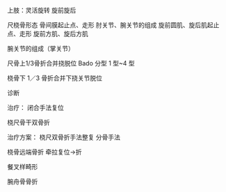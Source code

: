 上肢：灵活旋转
旋前旋后

尺桡骨形态
骨间膜起止点、走形
肘关节、腕关节的组成
旋前圆肌、旋后肌起止点、走形
旋前方肌、旋后方肌

腕关节的组成（掌关节）

尺骨上1/3骨折合并挠脱位
Bado 分型
1 型~4 型

桡骨下 1／3 骨折合并下挠关节脱位

诊断

治疗：
闭合手法复位

桡尺骨干双骨折

治疗方案：
桡尺双骨折手法整复
分骨手法

桡骨远端骨折
牵拉复位→折

餐叉样畸形

腕舟骨骨折
















